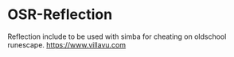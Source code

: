 OSR-Reflection
==============

Reflection include to be used with simba for cheating on oldschool runescape.  https://www.villavu.com

